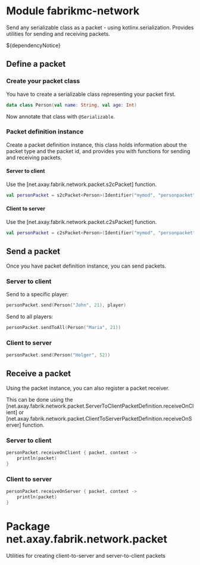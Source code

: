 # Module fabrikmc-network

Send any serializable class as a packet - using kotlinx.serialization. Provides utilities for sending and receiving
packets.

${dependencyNotice}

## Define a packet

### Create your packet class

You have to create a serializable class representing your packet first.

```kt
data class Person(val name: String, val age: Int)
```

Now annotate that class with `@Serializable`.

### Packet definition instance

Create a packet definition instance, this class holds information about the packet type and the packet id, and
provides you with functions for sending and receiving packets.

#### Server to client

Use the [net.axay.fabrik.network.packet.s2cPacket] function.

```kt
val personPacket = s2cPacket<Person>(Identifier("mymod", "personpacket"))
```

#### Client to server

Use the [net.axay.fabrik.network.packet.c2sPacket] function.

```kt
val personPacket = c2sPacket<Person>(Identifier("mymod", "personpacket"))
```

## Send a packet

Once you have packet definition instance, you can send packets.

### Server to client

Send to a specific player:

```kt
personPacket.send(Person("John", 21), player)
```

Send to all players:

```kt
personPacket.sendToAll(Person("Maria", 21))
```

### Client to server

```kt
personPacket.send(Person("Holger", 52))
```

## Receive a packet

Using the packet instance, you can also register a packet receiver.

This can be done using the [net.axay.fabrik.network.packet.ServerToClientPacketDefinition.receiveOnClient] or
[net.axay.fabrik.network.packet.ClientToServerPacketDefinition.receiveOnServer] function.

### Server to client

```kt
personPacket.receiveOnClient { packet, context ->
    println(packet)
}
```

### Client to server

```kt
personPacket.receiveOnServer { packet, context ->
    println(packet)
}
```

# Package net.axay.fabrik.network.packet

Utilities for creating client-to-server and server-to-client packets
